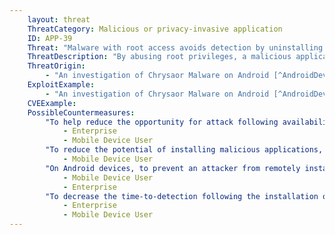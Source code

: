 ```yaml
---
    layout: threat
    ThreatCategory: Malicious or privacy-invasive application
    ID: APP-39
    Threat: "Malware with root access avoids detection by uninstalling itself without user interaction."
    ThreatDescription: "By abusing root privileges, a malicious application could avoid detection by deleting itself after executing malicious behaviors. This would reduce the opportunity for detection and identification of the malicious activity, and may prevent or limit remediation."
    ThreatOrigin:
        - "An investigation of Chrysaor Malware on Android [^AndroidDevBlog-1]"
    ExploitExample:
        - "An investigation of Chrysaor Malware on Android [^AndroidDevBlog-1]"
    CVEExample:
    PossibleCountermeasures:
        "To help reduce the opportunity for attack following availability of patches, ensure timely installation of mobile OS security updates.":
            - Enterprise    
            - Mobile Device User
        "To reduce the potential of installing malicious applications, download public apps directly from an official app store (e.g., Google Play, iTunes Store).":
            - Mobile Device User
        "On Android devices, to prevent an attacker from remotely installing malicious applications from unknown sources, ensure Security > Unknown Sources is turned off; an enterprise can deploy EMM solutions that enforce a policy to never permit the installation of apps from unknown sources.":
            - Mobile Device User
            - Enterprise
        "To decrease the time-to-detection following the installation of a malicious app, deploy on-device agents that automatically detect the installation of any app and initiate either local (on-device) or remote processes for detection and identification of malware and potentially-harmful applications.":
            - Enterprise
            - Mobile Device User
---
```


